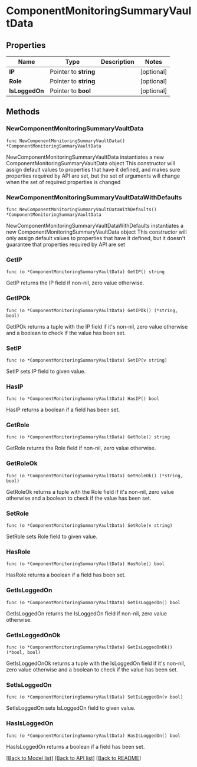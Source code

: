 # ComponentMonitoringSummaryVaultData

## Properties

Name | Type | Description | Notes
------------ | ------------- | ------------- | -------------
**IP** | Pointer to **string** |  | [optional] 
**Role** | Pointer to **string** |  | [optional] 
**IsLoggedOn** | Pointer to **bool** |  | [optional] 

## Methods

### NewComponentMonitoringSummaryVaultData

`func NewComponentMonitoringSummaryVaultData() *ComponentMonitoringSummaryVaultData`

NewComponentMonitoringSummaryVaultData instantiates a new ComponentMonitoringSummaryVaultData object
This constructor will assign default values to properties that have it defined,
and makes sure properties required by API are set, but the set of arguments
will change when the set of required properties is changed

### NewComponentMonitoringSummaryVaultDataWithDefaults

`func NewComponentMonitoringSummaryVaultDataWithDefaults() *ComponentMonitoringSummaryVaultData`

NewComponentMonitoringSummaryVaultDataWithDefaults instantiates a new ComponentMonitoringSummaryVaultData object
This constructor will only assign default values to properties that have it defined,
but it doesn't guarantee that properties required by API are set

### GetIP

`func (o *ComponentMonitoringSummaryVaultData) GetIP() string`

GetIP returns the IP field if non-nil, zero value otherwise.

### GetIPOk

`func (o *ComponentMonitoringSummaryVaultData) GetIPOk() (*string, bool)`

GetIPOk returns a tuple with the IP field if it's non-nil, zero value otherwise
and a boolean to check if the value has been set.

### SetIP

`func (o *ComponentMonitoringSummaryVaultData) SetIP(v string)`

SetIP sets IP field to given value.

### HasIP

`func (o *ComponentMonitoringSummaryVaultData) HasIP() bool`

HasIP returns a boolean if a field has been set.

### GetRole

`func (o *ComponentMonitoringSummaryVaultData) GetRole() string`

GetRole returns the Role field if non-nil, zero value otherwise.

### GetRoleOk

`func (o *ComponentMonitoringSummaryVaultData) GetRoleOk() (*string, bool)`

GetRoleOk returns a tuple with the Role field if it's non-nil, zero value otherwise
and a boolean to check if the value has been set.

### SetRole

`func (o *ComponentMonitoringSummaryVaultData) SetRole(v string)`

SetRole sets Role field to given value.

### HasRole

`func (o *ComponentMonitoringSummaryVaultData) HasRole() bool`

HasRole returns a boolean if a field has been set.

### GetIsLoggedOn

`func (o *ComponentMonitoringSummaryVaultData) GetIsLoggedOn() bool`

GetIsLoggedOn returns the IsLoggedOn field if non-nil, zero value otherwise.

### GetIsLoggedOnOk

`func (o *ComponentMonitoringSummaryVaultData) GetIsLoggedOnOk() (*bool, bool)`

GetIsLoggedOnOk returns a tuple with the IsLoggedOn field if it's non-nil, zero value otherwise
and a boolean to check if the value has been set.

### SetIsLoggedOn

`func (o *ComponentMonitoringSummaryVaultData) SetIsLoggedOn(v bool)`

SetIsLoggedOn sets IsLoggedOn field to given value.

### HasIsLoggedOn

`func (o *ComponentMonitoringSummaryVaultData) HasIsLoggedOn() bool`

HasIsLoggedOn returns a boolean if a field has been set.


[[Back to Model list]](../README.md#documentation-for-models) [[Back to API list]](../README.md#documentation-for-api-endpoints) [[Back to README]](../README.md)


